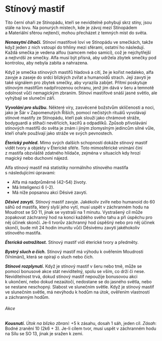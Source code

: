 # Stínový mastif

Tito černí ohaři ze Stínopádu, kteří se neviditelně pohybují skrz stíny, jsou stále na lovu. Na ponurých místech, kde je závoj mezí Stínopádem a Materiální sférou nejtenčí, mohou přecházet z temných míst do světa.

***Nenasytní číhači.*** Stínoví mastifové loví ve Stínopádu ve smečkách, takže když jeden z nich vstoupí do trhliny mezi sférami, ostatní ho následují. Každá smečka je vedena alfou (samcem nebo samicí), což je nejchytřejší a nejtvrdší ze smečky. Alfa musí být přísná, aby udržela zbytek smečky pod kontrolou, aby nebyla zabita a nahrazena.

Když je smečka stínových mastifů hladová a cítí, že je kořist nedaleko, alfa zavyje a zaseje do srdcí blízkých zvířat a humanoidů strach. Její zavytí je také signálem pro zbytek smečky, aby vyrazila zabíjet. Přítmí poskytuje stínovým mastifům nadpřirozenou ochranu, jenž jim dává v šeru a temnotě odolnost vůči nemagickým zbraním. Stínoví mastifové snáší jasné světlo, ale vyhýbají se sluneční záři.

***Vyvoláni pro službu.*** Některé víry, zasvěcené božstvům sklíčenosti a noci, jako je Šár v Zapomenutých Říších, pomocí nečistých rituálů vyvolávají stínové mastify ze Stínopádu, kteří pak slouží jako chrámové stráže, bodyguardi a stíhači nevěřících, kacířů a odpadlíků. Způsob přivolávání stínových mastifů do světa je znám i jiným zlomyslným jedincům silné vůle, kteří ohaře používají jako stráže ve svých pevnostech.

***Éterický pohled.*** Mimo svých dalších schopností dokáže stínový mastif vidět tvory a objekty v Éterické sféře. Toto mimosférické vnímání činí z mastifa obzvláště zdatného hlídače, zejména v situacích kdy hrozí magický nebo duchovní nájezd.

<Card header="Alfa stínový mastif">

Alfa stínový mastif má statistiky normálního stínového mastifa s následujícími úpravami:

 * Alfa má nadprůměrné (42–54) životy.
 * Má Inteligenci 6 (–2).
 * Má níže popsanou akci Děsivé zavytí.

***Děsivé zavytí.*** Stínový mastif zavyje. Jakékoliv zvíře nebo humanoid do 60 sáhů od mastifa, který slyší jeho vytí, musí uspět v záchranném hodu na Moudrost se SO 11, jinak se vystraší na 1 minutu. Vystrašený cíl může zopakovat záchranný hod na konci každého svého tahu a při úspěchu pro něj účinek skončí. Je-li tvorův záchranný hod úspěšný nebo pro něj účinek skončí, bude mít 24 hodin imunitu vůči Děsivému zavytí jakéhokoliv stínového mastifa.

</Card>

<Monster 
    title="Stínový mastif"
    subtitle="Střední obluda, neutrální zlo"
    armor-class="12"
    hit-points="33 (6k8 + 6)"
    speed="8 sáhů"
    str="16 (+3)"
    dex="14 (+2)"
    con="13 (+1)"
    int="5 (–3)"
    wis="12 (+1)"
    cha="5 (–3)"
    saving-thros=""
    skills="Nenápadnost +6, Vnímání +3"
    damage-vulnerabilities=""
    damage-resistance="bodná, drtivá a sečná z nemagických útoků, když je v šeru či tmě"
    damage-immunities=""
    condition-immunities=""
    senses="vidění ve tmě 12 sáhů, pasivní Vnímání 13"
    languages="—"
    challenge="2 (450 ZK)"
    >

***Éterická ostražitost.*** Stínový mastif vidí éterické tvory a předměty.

***Bystrý sluch a čich.*** Stínový mastif má výhodu k ověřením Moudrosti (Vnímání), která se opírají o sluch nebo čich.

***Stínové rozplynutí.*** Když je stínový mastif v šeru nebo tmě, může se pomocí bonusové akce stát neviditelný, spolu se vším, co drží či nese. Neviditelnost trvá, dokud stínový mastif nepoužije bonusovou akci k ukončení, nebo dokud nezaútočí, nedostane se do jasného světla, nebo se nestane neschopný.
Slabost ve slunečním světle. Když je stínový mastif ve slunečním světle, má nevýhodu k hodům na útok, ověřením vlastností a záchranným hodům.
    
###### Akce

***Kousnutí.*** *Útok na blízko zbraní:* +5 k zásahu, dosah 1 sáh, jeden cíl. *Zásah*: Bodné zranění 10 (2k6 + 3). Je-li cílem tvor, musí uspět v záchranném hodu na Sílu se SO 13, jinak je sražen k zemi.
    
</Monster>



